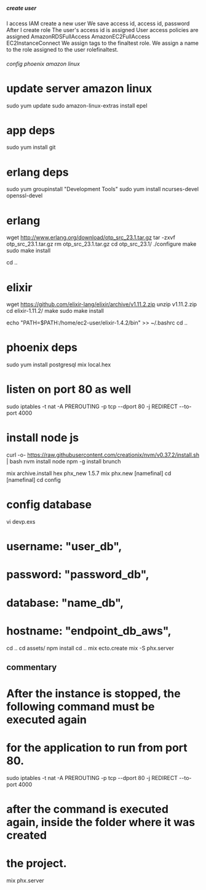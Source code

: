##### create user  #####

 I access IAM
 create a new user
 We save access id, access id, password
 After I create role
 The user's access id is assigned
 User access policies are assigned
 AmazonRDSFullAccess
 AmazonEC2FullAccess
 EC2InstanceConnect
 We assign tags to the finaltest role.
 We assign a name to the role assigned to the user rolefinaltest.

###### config  phoenix amazon linux #######

# update server amazon linux
sudo yum update
sudo amazon-linux-extras install epel

# app deps
sudo yum install git

# erlang deps
sudo yum groupinstall "Development Tools"
sudo yum install ncurses-devel openssl-devel

# erlang
wget http://www.erlang.org/download/otp_src_23.1.tar.gz
tar -zxvf otp_src_23.1.tar.gz
rm otp_src_23.1.tar.gz
cd otp_src_23.1/
./configure
make
sudo make install

cd ..

# elixir
wget https://github.com/elixir-lang/elixir/archive/v1.11.2.zip
unzip v1.11.2.zip
cd elixir-1.11.2/
make
sudo make install

echo "PATH=\$PATH:/home/ec2-user/elixir-1.4.2/bin" >> ~/.bashrc
cd ..


# phoenix deps
sudo yum install postgresql
mix local.hex


# listen on port 80 as well
sudo iptables -t nat -A PREROUTING -p tcp --dport 80 -j REDIRECT --to-port 4000

# install node js
curl -o- https://raw.githubusercontent.com/creationix/nvm/v0.37.2/install.sh | bash
nvm install node
npm -g install brunch


mix archive.install hex phx_new 1.5.7
mix phx.new [namefinal]
cd [namefinal]
cd config

# config database 
vi devp.exs

#  username: "user_db",
#  password: "password_db",
#  database: "name_db",
#  hostname: "endpoint_db_aws",

cd ..
cd assets/
npm install
cd ..
mix ecto.create
mix -S phx.server


## commentary ##
# After the instance is stopped, the following command must be executed again
# for the application to run from port 80.

sudo iptables -t nat -A PREROUTING -p tcp --dport 80 -j REDIRECT --to-port 4000

# after the command is executed again, inside the folder where it was created
# the project.

mix phx.server
